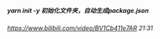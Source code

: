 ##### yarn init -y 初始化文件夹，自动生成package.json

###### https://www.bilibili.com/video/BV1Cb411e7AR 21:31